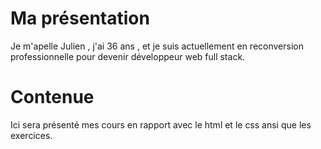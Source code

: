 # Ma présentation

Je m'apelle Julien , j'ai 36 ans , et je suis actuellement en reconversion professionnelle pour devenir développeur web full stack.

# Contenue 

Ici sera présenté mes cours en rapport avec le html et le css ansi que les exercices.
